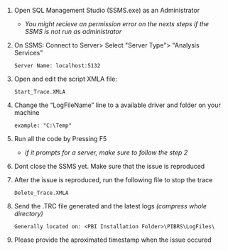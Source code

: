 1. Open SQL Management Studio (SSMS.exe) as an Administrator
	- *You  might recieve an permission error on the nexts steps if the SSMS is not run as administrator*
	
2. On SSMS: Connect to Server> Select "Server Type"> "Analysis Services”
		
    `Server Name: localhost:5132` 
    
3. Open and edit the script XMLA file:
		
    `Start_Trace.XMLA`
		
4. Change the “LogFileName” line to a available driver and folder on your machine

    `example: "C:\Temp"`

5. Run all the code by Pressing F5
	- *if it prompts for a server, make sure to follow the step 2*
	
6. Dont close the SSMS yet. Make sure that the issue is reproduced

7. After the issue is reproduced, run the following file to stop the trace
		
    `Delete_Trace.XMLA`
		
8. Send the .TRC file generated and the latest logs *(compress whole directory)*
	
    `Generally located on: <PBI Installation Folder>\PIBRS\LogFiles\`
   
		
9. Please provide the aproximated timestamp when the issue occured
